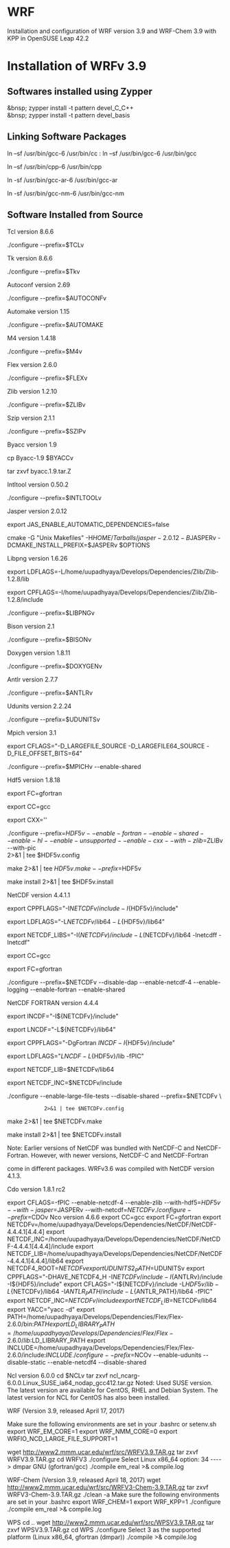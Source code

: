 # WRF
Installation and configuration of WRF version 3.9 and WRF-Chem 3.9 with KPP in OpenSUSE Leap 42.2

# Installation of WRFv 3.9

## Softwares installed using Zypper

&bnsp; zypper install -t pattern devel_C_C++  
&bnsp; zypper install -t pattern devel_basis

## Linking Software Packages

ln –sf /usr/bin/gcc-6 /usr/bin/cc
: ln –sf /usr/bin/gcc-6 /usr/bin/gcc

ln –sf /usr/bin/cpp-6 /usr/bin/cpp

ln -sf /usr/bin/gcc-ar-6 /usr/bin/gcc-ar

ln -sf /usr/bin/gcc-nm-6 /usr/bin/gcc-nm

## Software Installed from Source 

Tcl version 8.6.6

./configure --prefix=$TCLv

Tk version 8.6.6

./configure --prefix=$Tkv

Autoconf version 2.69

./configure --prefix=$AUTOCONFv

Automake version 1.15

./configure --prefix=$AUTOMAKE

M4 version 1.4.18

./configure --prefix=$M4v

Flex version 2.6.0

./configure --prefix=$FLEXv

Zlib version 1.2.10

./configure --prefix=$ZLIBv


Szip version 2.1.1

./configure --prefix=$SZIPv

Byacc version 1.9

cp Byacc-1.9 $BYACCv

tar zxvf byacc.1.9.tar.Z

Intltool version 0.50.2

./configure --prefix=$INTLTOOLv

Jasper version 2.0.12

export JAS_ENABLE_AUTOMATIC_DEPENDENCIES=false

cmake -G "Unix Makefiles" -H$HOME/Tarballs/jasper-2.0.12 -B$JASPERv -DCMAKE_INSTALL_PREFIX=$JASPERv $OPTIONS

Libpng version 1.6.26

export LDFLAGS=-L/home/uupadhyaya/Develops/Dependencies/Zlib/Zlib-1.2.8/lib

export CPFLAGS=-I/home/uupadhyaya/Develops/Dependencies/Zlib/Zlib-1.2.8/include

./configure --prefix=$LIBPNGv

Bison version 2.1

./configure --prefix=$BISONv

Doxygen version 1.8.11

./configure --prefix=$DOXYGENv

Antlr version 2.7.7

./configure --prefix=$ANTLRv

Udunits version 2.2.24

./configure --prefix=$UDUNITSv

Mpich version 3.1

export CFLAGS="-D_LARGEFILE_SOURCE -D_LARGEFILE64_SOURCE -D_FILE_OFFSET_BITS=64"

./configure --prefix=$MPICHv --enable-shared

Hdf5 version 1.8.18

export FC=gfortran

export CC=gcc

export CXX=''

./configure --prefix=$HDF5v --enable-fortran --enable-shared --enable-hl --enable-unsupported --enable-cxx --with-zlib=$ZLIBv --with-pic \
            2>&1 | tee $HDF5v.config
            
make 2>&1 | tee $HDF5v.make --prefix=$HDF5v

make install 2>&1 | tee $HDF5v.install

NetCDF version 4.4.1.1

export CPPFLAGS="-I${NETCDFv}/include -I${HDF5v}/include"

export LDFLAGS="-L${NETCDFv}/lib64 -L${HDF5v}/lib64"

export NETCDF_LIBS="-I$(NETCDFv)/include -L$(NETCDFv)/lib64 -lnetcdff -lnetcdf"

export CC=gcc

export FC=gfortran

./configure --prefix=$NETCDFv --disable-dap --enable-netcdf-4 --enable-logging --enable-fortran --enable-shared

NetCDF FORTRAN version 4.4.4

export INCDF="-I${NETCDFv}/include"

export LNCDF="-L${NETCDFv}/lib64"

export CPPFLAGS="-DgFortran $INCDF -I${HDF5v}/include"

export LDFLAGS="$LNCDF -L${HDF5v}/lib -fPIC"

export NETCDF_LIB=$NETCDFv/lib64

export NETCDF_INC=$NETCDFv/include

./configure     --enable-large-file-tests --disable-shared --prefix=$NETCDFv \

                2>&1 | tee $NETCDFv.config
                
make 2>&1 | tee $NETCDFv.make

make install 2>&1 | tee $NETCDFv.install

Note: Earlier versions of NetCDF was bundled with NetCDF-C and NetCDF-Fortran. However, with newer versions, NetCDF-C and NetCDF-Fortran 

come in different packages. WRFv3.6 was compiled with NetCDF version 4.1.3.




Cdo version 1.8.1 rc2

export CFLAGS=-fPIC --enable-netcdf-4 --enable-zlib --with-hdf5=$HDF5v --with-jasper=$JASPERv --with-netcdf=$NETCDFv
./configure --prefix=$CDOv
Nco version 4.6.6
export CC=gcc
export FC=gfortran
export NETCDFv=/home/uupadhyaya/Develops/Dependencies/NetCDF/NetCDF-4.4.4.1[4.4.4]
export NETCDF_INC=/home/uupadhyaya/Develops/Dependencies/NetCDF/NetCDF-4.4.4.1[4.4.4]/include
export NETCDF_LIB=/home/uupadhyaya/Develops/Dependencies/NetCDF/NetCDF-4.4.4.1[4.4.4]/lib64
export NETCDF4_ROOT=$NETCDFv
export UDUNITS2_PATH=$UDUNITSv
export CPPFLAGS="-DHAVE_NETCDF4_H -I${NETCDFv}/include -I${ANTLRv}/include -I${HDF5}/include"
export CFLAGS="-I${NETCDFv}/include -L${HDF5v}/lib -L${NETCDFv}/lib64 -I${ANTLR_PATH}/include -L${ANTLR_PATH}/lib64 -fPIC"
export NETCDF_INC=$NETCDFv/include
export NETCDF_LIB=$NETCDFv/lib64
export YACC="yacc -d"
export PATH=/home/uupadhyaya/Develops/Dependencies/Flex/Flex-2.6.0/bin:$PATH
export LD_LIBRARY_PATH=/home/uupadhyaya/Develops/Dependencies/Flex/Flex-2.6.0/lib:$LD_LIBRARY_PATH
export INCLUDE=/home/uupadhyaya/Develops/Dependencies/Flex/Flex-2.6.0/include:$INCLUDE
./configure --prefix=$NCOv --enable-udunits --disable-static --enable-netcdf4 --disable-shared

Ncl version 6.0.0
cd $NCLv
tar zxvf ncl_ncarg-6.0.0.Linux_SUSE_ia64_nodap_gcc412.tar.gz
Noted: Used SUSE version. The latest version are available for CentOS, RHEL and Debian System. The latest version for NCL for CentOS has also been installed.

WRF (Version 3.9, released April 17, 2017)

Make sure the following environments are set in your .bashrc or setenv.sh
export WRF_EM_CORE=1
export WRF_NMM_CORE=0
export WRFIO_NCD_LARGE_FILE_SUPPORT=1

wget http://www2.mmm.ucar.edu/wrf/src/WRFV3.9.TAR.gz 
tar zxvf WRFV3.9.TAR.gz
cd WRFV3
./configure
Select Linux x86_64 option: 34 ----> dmpar GNU (gfortran/gcc)
./compile em_real >& compile.log

WRF-Chem (Version 3.9, released April 18, 2017)
wget http://www2.mmm.ucar.edu/wrf/src/WRFV3-Chem-3.9.TAR.gz 
tar zxvf WRFV3-Chem-3.9.TAR.gz
./clean -a
Make sure the following environments are set in your .bashrc
export WRF_CHEM=1
export WRF_KPP=1
./configure
./compile em_real >& compile.log

WPS
cd ..
wget http://www2.mmm.ucar.edu/wrf/src/WPSV3.9.TAR.gz 
tar zxvf WPSV3.9.TAR.gz
cd WPS
./configure
Select 3 as the supported platform (Linux x86_64, gfortran    (dmpar))
./compile >& compile.log
